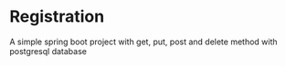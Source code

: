 # Registration

A simple spring boot project with get, put, post and delete method with postgresql database
